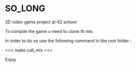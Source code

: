 # SO_LONG
2D video game project at 42 school

To compile the game u need to clone th mlx.

In order to do so use the following command in the root folder :

<<< make call_mlx <<<

Enjoy
